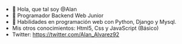 - 👋 Hola, que tal soy @Alan
- 👀 Programador Backend Web Junior
- 🌱 Habilidades en programación web con Python, Django y Mysql.
- Mis otros conocimientos: Html5, Css y JavaScript (Básico)
- Twitter: https://twitter.com/Alan_Alvarez92

<!---
Zequiel92/Zequiel92 is a ✨ special ✨ repository because its `README.md` (this file) appears on your GitHub profile.
You can click the Preview link to take a look at your changes.
--->
